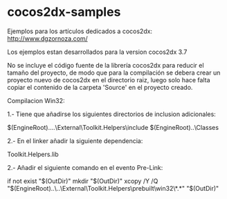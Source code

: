 cocos2dx-samples
================

Ejemplos para los artículos dedicados a cocos2dx:
http://www.dgzornoza.com/



Los ejemplos estan desarrollados para la version cocos2dx 3.7

No se incluye el código fuente de la librería cocos2dx para reducir el tamaño del proyecto, de modo que para la compilación se debera crear un proyecto nuevo de cocos2dx en el directorio raiz, luego solo hace falta copiar el contenido de la carpeta 'Source' en el proyecto creado.

Compilacion Win32:

1.- Tiene que añadirse los siguientes directorios de inclusion adicionales:

$(EngineRoot)..\..\External\Toolkit.Helpers\include
$(EngineRoot)..\Classes

2.- En el linker añadir la siguiente dependencia:

Toolkit.Helpers.lib

2.- Añadir el siguiente comando en el evento Pre-Link:

if not exist "$(OutDir)" mkdir "$(OutDir)"
xcopy /Y /Q "$(EngineRoot)..\..\External\Toolkit.Helpers\prebuilt\win32\*.*" "$(OutDir)"



